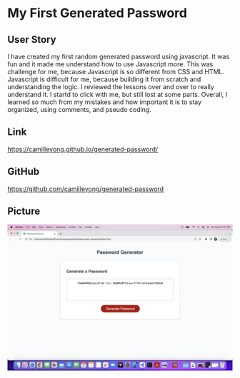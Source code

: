 # My First Generated Password

## User Story
I have created my first random generated password using javascript. It was fun and it made me understand how to use Javascript more.
This was challenge for me, because Javascript is so different from CSS and HTML. Javascript is difficult for me, 
because building it from scratch and understanding the logic. I reviewed the lessons over and over to really understand it.
I startd to click with me, but still lost at some parts. Overall, I learned so much from my mistakes and how important it is
to stay organized, using comments, and pseudo coding.


## Link
https://camilleyong.github.io/generated-password/

## GitHub
https://github.com/camilleyong/generated-password

## Picture
![Screenshot](./assets/Screen%20Shot%202022-08-20%20at%202.21.27%20PM.png)